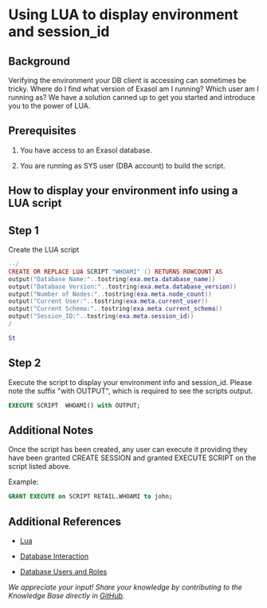 # Using LUA to display environment and session_id 
## Background

Verifying the environment your DB client is accessing can sometimes be tricky. Where do I find what version of Exasol am I running? Which user am I running as? We have a solution canned up to get you started and introduce you to the power of LUA.

## Prerequisites

1. You have access to an Exasol database.

2. You are running as SYS user (DBA account) to build the script.

## How to display your environment info using a LUA script

## Step 1

Create the LUA script


```lua
--/
CREATE OR REPLACE LUA SCRIPT "WHOAMI" () RETURNS ROWCOUNT AS
output("Database Name:"..tostring(exa.meta.database_name))
output("Database Version:"..tostring(exa.meta.database_version))
output("Number of Nodes:"..tostring(exa.meta.node_count))
output("Current User:"..tostring(exa.meta.current_user))
output("Current Schema:"..tostring(exa.meta.current_schema))
output("Session_ID:"..tostring(exa.meta.session_id))
/

St
```
## Step 2

Execute the script to display your environment info and session_id. Please note the suffix "with OUTPUT", which is required to see the scripts output.


```sql
EXECUTE SCRIPT  WHOAMI() with OUTPUT;
```
## Additional Notes

Once the script has been created, any user can execute it providing they have been granted CREATE SESSION and granted EXECUTE SCRIPT on the script listed above.

Example:


```sql
GRANT EXECUTE on SCRIPT RETAIL.WHOAMI to john;
```
## Additional References

* [Lua](https://docs.exasol.com/database_concepts/udf_scripts/lua.htm)

* [Database Interaction](https://docs.exasol.com/database_concepts/scripting/db_interaction.htm)

* [Database Users and Roles](https://docs.exasol.com/database_concepts/database_users_roles.htm)

*We appreciate your input! Share your knowledge by contributing to the Knowledge Base directly in [GitHub](https://github.com/exasol/public-knowledgebase).* 